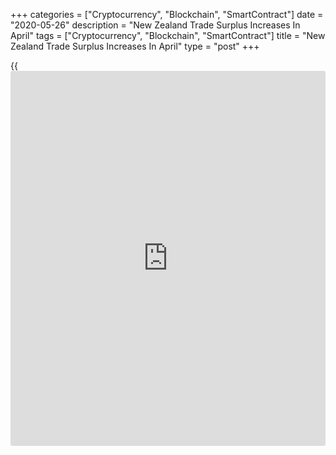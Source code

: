 +++
categories = ["Cryptocurrency", "Blockchain", "SmartContract"]
date = "2020-05-26"
description = "New Zealand Trade Surplus Increases In April"
tags = ["Cryptocurrency", "Blockchain", "SmartContract"]
title = "New Zealand Trade Surplus Increases In April"
type = "post"
+++

{{<iframe id="large-banner" src="https://www.bounty.group/#slide=28.0" width="100%" height="600" scrolling="no" style="border: 0px solid rgb(216, 221, 230); border-radius: 3px;">}}

New Zealand's trade surplus widened in April as imports declined faster
than exports, data released by Statistics New Zealand showed Tuesday.

The trade surplus increased to NZ$1.3 billion in April from NZ$0.722
billion in March.

Exports of goods fell 4.0 percent annually to NZ$5.3 billion in April.

Imports dropped 22.0 percent yearly to NZ$4.0 billion.

Export to Australia, the EU, China and USA declined in April, while
those to Japan increased from last year.

While, imports from the EU, Japan, Australia and USA decreased in April,
while those from China increased from previous year.

For comments and feedback [contact](https://www.playgroundfx.com/contact/): editorial@rtt[news](https://www.letsplayfx.com/blog/forex-news-website/).com

[Economic News][1]

 **What parts of the world are seeing the best (and worst) economic
performances lately? Click[here][2] to check out our [Econ Scorecard][2]
and find out! See up-to-the-moment [ranking](https://www.playgroundfx.com/blog/crypto-exchange-ranking/)s for the best and worst
performers in [GDP][3], [unemployment rate][4], [inflation][5] and much
more.**

   1. www.rtt[news](https://www.letsplayfx.com/blog/forex-news-website/).com/Content/EconomicNews.aspx
   2. www.rtt[news](https://www.letsplayfx.com/blog/forex-news-website/).com/economic-scorecard/world-rank/retail-sales/highest-performance.aspx
   3. www.rtt[news](https://www.letsplayfx.com/blog/forex-news-website/).com/economic-scorecard/world-rank/GDP/highest-performance.aspx
   4. www.rtt[news](https://www.letsplayfx.com/blog/forex-news-website/).com/economic-scorecard/world-rank/unemployment-rate/lowest-performance.aspx
   5. www.rtt[news](https://www.letsplayfx.com/blog/forex-news-website/).com/economic-scorecard/world-rank/CPI/highest-performance.aspx